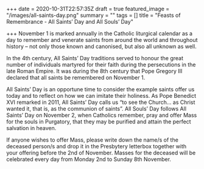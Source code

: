 +++
date = 2020-10-31T22:57:35Z
draft = true
featured_image = "/images/all-saints-day.png"
summary = ""
tags = []
title = "Feasts of Remembrance - All Saints’ Day and All Souls’ Day"

+++
November 1 is marked annually in the Catholic liturgical calendar as a day to remember and venerate saints from around the world and throughout history – not only those known and canonised, but also all unknown as well.

In the 4th century, All Saints’ Day traditions served to honour the great number of individuals martyred for their faith during the persecutions in the late Roman Empire. It was during the 8th century that Pope Gregory III declared that all saints be remembered on November 1.

All Saints’ Day is an opportune time to consider the example saints offer us today and to reflect on how we can imitate their holiness. As Pope Benedict XVI remarked in 2011, All Saints’ Day calls us “to see the Church… as Christ wanted it, that is, as the communion of saints”. All Souls’ Day follows All Saints’ Day on November 2, when Catholics remember, pray and offer Mass for the souls in Purgatory, that they may be purified and attain the perfect salvation in heaven.

If anyone wishes to offer Mass, please write down the name/s of the deceased person/s and drop it in the Presbytery letterbox together with your offering before the 2nd of November. Masses for the deceased will be celebrated every day from Monday 2nd to Sunday 8th November.